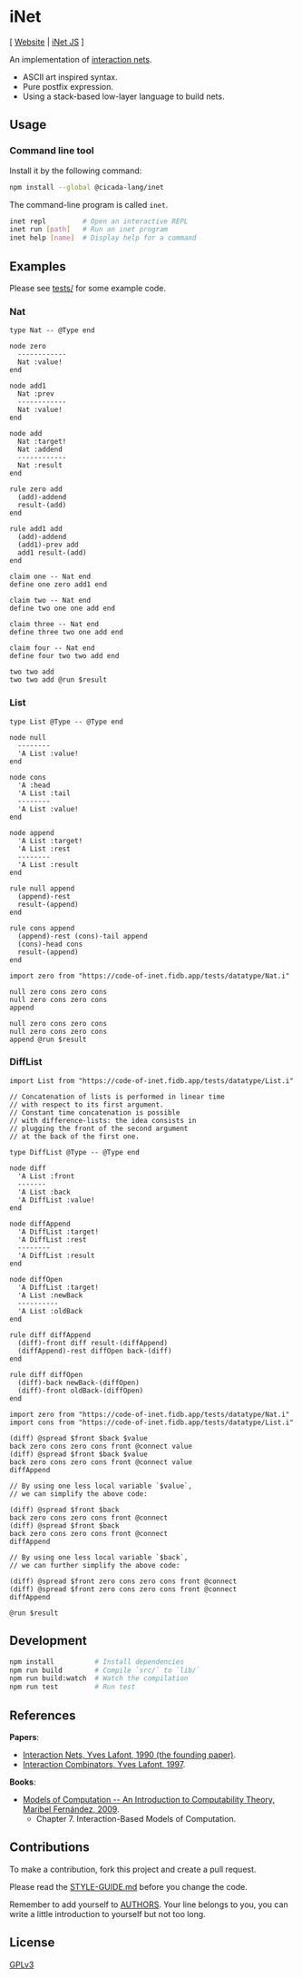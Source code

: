 # iNet

[ [Website](https://inet.run)
| [iNet JS](https://github.com/cicada-lang/inet-js) ]

An implementation of [interaction nets](https://en.wikipedia.org/wiki/Interaction_nets).

- ASCII art inspired syntax.
- Pure postfix expression.
- Using a stack-based low-layer language to build nets.

## Usage

### Command line tool

Install it by the following command:

```sh
npm install --global @cicada-lang/inet
```

The command-line program is called `inet`.

```sh
inet repl         # Open an interactive REPL
inet run [path]   # Run an inet program
inet help [name]  # Display help for a command
```

## Examples

Please see [tests/](./tests) for some example code.

### Nat

```inet
type Nat -- @Type end

node zero
  ------------
  Nat :value!
end

node add1
  Nat :prev
  ------------
  Nat :value!
end

node add
  Nat :target!
  Nat :addend
  ------------
  Nat :result
end

rule zero add
  (add)-addend
  result-(add)
end

rule add1 add
  (add)-addend
  (add1)-prev add
  add1 result-(add)
end

claim one -- Nat end
define one zero add1 end

claim two -- Nat end
define two one one add end

claim three -- Nat end
define three two one add end

claim four -- Nat end
define four two two add end

two two add
two two add @run $result
```

### List

```inet
type List @Type -- @Type end

node null
  --------
  'A List :value!
end

node cons
  'A :head
  'A List :tail
  --------
  'A List :value!
end

node append
  'A List :target!
  'A List :rest
  --------
  'A List :result
end

rule null append
  (append)-rest
  result-(append)
end

rule cons append
  (append)-rest (cons)-tail append
  (cons)-head cons
  result-(append)
end

import zero from "https://code-of-inet.fidb.app/tests/datatype/Nat.i"

null zero cons zero cons
null zero cons zero cons
append

null zero cons zero cons
null zero cons zero cons
append @run $result
```

### DiffList

```inet
import List from "https://code-of-inet.fidb.app/tests/datatype/List.i"

// Concatenation of lists is performed in linear time
// with respect to its first argument.
// Constant time concatenation is possible
// with difference-lists: the idea consists in
// plugging the front of the second argument
// at the back of the first one.

type DiffList @Type -- @Type end

node diff
  'A List :front
  -------
  'A List :back
  'A DiffList :value!
end

node diffAppend
  'A DiffList :target!
  'A DiffList :rest
  --------
  'A DiffList :result
end

node diffOpen
  'A DiffList :target!
  'A List :newBack
  ----------
  'A List :oldBack
end

rule diff diffAppend
  (diff)-front diff result-(diffAppend)
  (diffAppend)-rest diffOpen back-(diff)
end

rule diff diffOpen
  (diff)-back newBack-(diffOpen)
  (diff)-front oldBack-(diffOpen)
end

import zero from "https://code-of-inet.fidb.app/tests/datatype/Nat.i"
import cons from "https://code-of-inet.fidb.app/tests/datatype/List.i"

(diff) @spread $front $back $value
back zero cons zero cons front @connect value
(diff) @spread $front $back $value
back zero cons zero cons front @connect value
diffAppend

// By using one less local variable `$value`,
// we can simplify the above code:

(diff) @spread $front $back
back zero cons zero cons front @connect
(diff) @spread $front $back
back zero cons zero cons front @connect
diffAppend

// By using one less local variable `$back`,
// we can further simplify the above code:

(diff) @spread $front zero cons zero cons front @connect
(diff) @spread $front zero cons zero cons front @connect
diffAppend

@run $result
```

## Development

```sh
npm install          # Install dependencies
npm run build        # Compile `src/` to `lib/`
npm run build:watch  # Watch the compilation
npm run test         # Run test
```

## References

**Papers**:

- [Interaction Nets, Yves Lafont, 1990 (the founding paper)](./docs/references/papers/1990-interaction-nets.pdf).
- [Interaction Combinators, Yves Lafont, 1997](./docs/references/papers/1997-interaction-combinators.pdf).

**Books**:

- [Models of Computation -- An Introduction to Computability Theory, Maribel Fernández, 2009](./docs/references/books/models-of-computation--maribel-fernández.pdf).
  - Chapter 7. Interaction-Based Models of Computation.

## Contributions

To make a contribution, fork this project and create a pull request.

Please read the [STYLE-GUIDE.md](STYLE-GUIDE.md) before you change the code.

Remember to add yourself to [AUTHORS](AUTHORS).
Your line belongs to you, you can write a little
introduction to yourself but not too long.

## License

[GPLv3](LICENSE)
